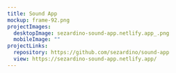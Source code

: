 ```yaml
---
title: Sound App
mockup: frame-92.png
projectImages:
  desktopImage: sezardino-sound-app.netlify.app_.png
  mobileImage: ""
projectLinks:
  repository: https://github.com/sezardino/sound-app
  view: https://sezardino-sound-app.netlify.app/
---
```

